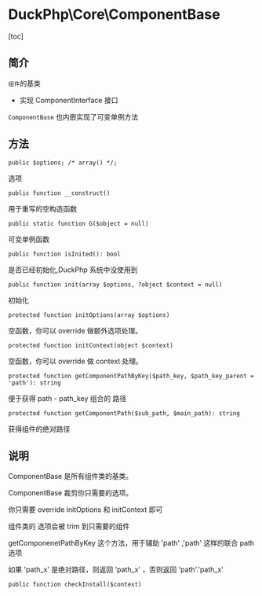 # DuckPhp\Core\ComponentBase
[toc]

## 简介

`组件`的基类 

+ 实现 ComponentInterface 接口

`ComponentBase` 也内嵌实现了可变单例方法

## 方法

    public $options; /* array() */;
选项

    public function __construct()
用于重写的空构造函数

    public static function G($object = null)
可变单例函数

    public function isInited(): bool
是否已经初始化,DuckPhp 系统中没使用到

    public function init(array $options, ?object $context = null)
初始化

    protected function initOptions(array $options)
空函数，你可以 override 做额外选项处理。

    protected function initContext(object $context)
空函数，你可以 override 做 context 处理。

    protected function getComponentPathByKey($path_key, $path_key_parent = 'path'): string
便于获得 path - path_key 组合的 路径

    protected function getComponentPath($sub_path, $main_path): string
获得组件的绝对路径

## 说明

ComponentBase 是所有组件类的基类。

ComponentBase 裁剪你只需要的选项。

你只需要 override initOptions 和 initContext 即可

组件类的 选项会被 trim 到只需要的组件

getComponenetPathByKey 这个方法，用于辅助  'path' ,'path' 这样的联合 path 选项

如果 'path_x' 是绝对路径，则返回 'path_x' ，否则返回 'path'.'path_x'


    public function checkInstall($context)

